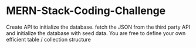 # MERN-Stack-Coding-Challenge
Create API to initialize the database. fetch the JSON from the third party API and initialize the database with seed data. You are free to define your own efficient table / collection structure
